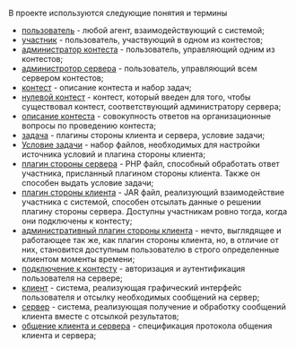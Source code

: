 В проекте используются следующие понятия и термины

  * [пользователь](User.md) - любой агент, взаимодействующий с системой;
  * [участник](Participant.md) - пользователь, участвующий в одном из контестов;
  * [администратор контеста](ContestAdmin.md) - пользователь, управляющий одним из контестов;
  * [администротор сервера](ServerAdmin.md) - пользователь, управляющий всем сервером контестов;
  * [контест](Contest.md) - описание контеста и набор задач;
  * [нулевой контест](ZeroContest.md) - контест, который введен для того, чтобы существовал контест, соответствующий администратору сервера;
  * [описание контеста](ContestDescription2.md) - совокупность ответов на организационные вопросы по проведению контеста;
  * [задача](Problem.md) - плагины стороны клиента и сервера, условие задачи;
  * [Условие задачи](ProblemStatement.md) - набор файлов, необходимых для настройки источника условий и плагина стороны клиента;
  * [плагин стороны сервера](ServerPlugin.md) - PHP файл, способный обработать ответ участника, присланный плагином стороны клиента. Также он способен выдать условие задачи;
  * [плагин стороны клиента](ClientPlugin.md) - JAR файл, реализующий взаимодействие участника с системой, способен отсылать данные о решении плагину стороны сервера. Доступны участникам ровно тогда, когда они подключены к контесту;
  * [административный плагин стороны клиента](AdminClientPlugin.md) - нечто, выглядящее и работающее так же, как плагин стороны клиента, но, в отличие от них, становится доступным пользователю в строго определенные клиентом моменты времени;
  * [подключение к контесту](ConnectToContest.md) - авторизация и аутентификация пользователя на сервере;
  * [клиент](Client.md) - система, реализующая графический интерфейс пользователя и отсылку необходимых сообщений на сервер;
  * [сервер](Server.md) - система, реализующая получение и обработку сообщений клиента вместе с отсылкой результатов;
  * [общение клиента и сервера](ClientServerCommunication.md) - спецификация протокола общения клиента и сервера;